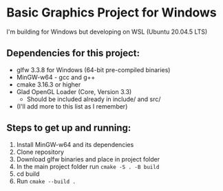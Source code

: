 # Basic Graphics Project for Windows

I'm building for Windows but developing on WSL (Ubuntu 20.04.5 LTS)

## Dependencies for this project:
- glfw 3.3.8 for Windows (64-bit pre-compiled binaries)
- MinGW-w64 - gcc and g++
- cmake 3.16.3 or higher
- Glad OpenGL Loader (Core, Version 3.3) 
  - Should be included already in include/ and src/
- (I'll add more to this list as I remember)

## Steps to get up and running:
1. Install MinGW-w64 and its dependencies
2. Clone repository
3. Download glfw binaries and place in project folder
4. In the main project folder run `cmake -S . -B build`
5. cd build
6. Run `cmake --build .`
